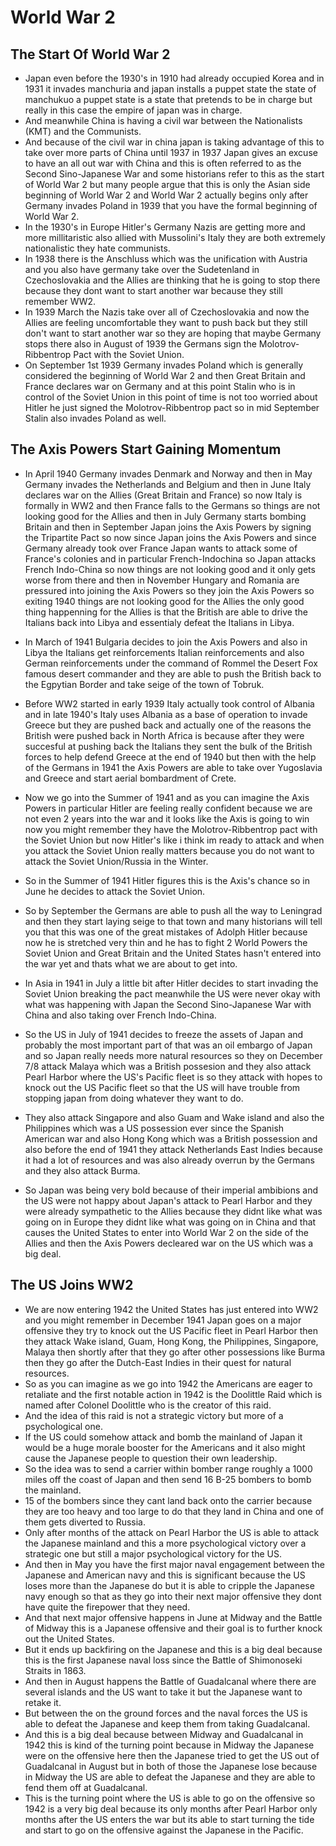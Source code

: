 # World War 2

## The Start Of World War 2

- Japan even before the 1930's in 1910 had already occupied Korea and in 1931 it invades manchuria and japan installs a puppet state the state of manchukuo a puppet state is a state that pretends to be in charge but really in this case the empire of japan was in charge.
- And meanwhile China is having a civil war between the Nationalists (KMT) and the Communists.
- And because of the civil war in china japan is taking advantage of this to take over more parts of China until 1937 in 1937 Japan gives an excuse to have an all out war with China and this is often referred to as the Second Sino-Japanese War and some historians refer to this as the start of World War 2 but many people argue that this is only the Asian side beginning of World War 2 and World War 2 actually begins only after Germany invades Poland in 1939 that you have the formal beginning of World War 2.
- In the 1930's in Europe Hitler's Germany Nazis are getting more and more millitaristic also allied with Mussolini's Italy they are both extremely nationalistic they hate communists.
- In 1938 there is the Anschluss which was the unification with Austria and you also have germany take over the Sudetenland in Czechoslovakia and the Allies are thinking that he is going to stop there because they dont want to start another war because they still remember WW2.
- In 1939 March the Nazis take over all of Czechoslovakia and now the Allies are feeling uncomfortable they want to push back but they still don't want to start another war so they are hoping that maybe Germany stops there also in August of 1939 the Germans sign the Molotrov-Ribbentrop Pact with the Soviet Union.
- On September 1st 1939 Germany invades Poland which is generally considered the beginning of World War 2 and then Great Britain and France declares war on Germany and at this point Stalin who is in control of the Soviet Union in this point of time is not too worried about Hitler he just signed the Molotrov-Ribbentrop pact so in mid September Stalin also invades Poland as well.

## The Axis Powers Start Gaining Momentum

- In April 1940 Germany invades Denmark and Norway and then in May Germany invades the Netherlands and Belgium and then in June Italy declares war on the Allies (Great Britain and France) so now Italy is formally in WW2 and then France falls to the Germans so things are not looking good for the Allies and then in July Germany starts bombing Britain and then in September Japan joins the Axis Powers by signing the Tripartite Pact so now since Japan joins the Axis Powers and since Germany already took over France Japan wants to attack some of France's colonies and in particular French-Indochina so Japan attacks French Indo-China so now things are not looking good and it only gets worse from there and then in November Hungary and Romania are pressured into joining the Axis Powers so they join the Axis Powers so exiting 1940 things are not looking good for the Allies the only good thing happenning for the Allies is that the British are able to drive the Italians back into Libya and essentialy defeat the Italians in Libya.
- In March of 1941 Bulgaria decides to join the Axis Powers and also in Libya the Italians get reinforcements Italian reinforcements and also German reinforcements under the command of Rommel the Desert Fox famous desert commander and they are able to push the British back to the Egpytian Border and take seige of the town of Tobruk.
- Before WW2 started in early 1939 Italy actually took control of Albania and in late 1940's Italy uses Albania as a base of operation to invade Greece but they are pushed back and actually one of the reasons the British were pushed back in North Africa is because after they were succesful at pushing back the Italians they sent the bulk of the British forces to help defend Greece at the end of 1940 but then with the help of the Germans in 1941 the Axis Powers are able to take over Yugoslavia and Greece and start aerial bombardment of Crete.


- Now we go into the Summer of 1941 and as you can imagine the Axis Powers in particular Hitler are feeling really confident because we are not even 2 years into the war and it looks like the Axis is going to win now you might remember they have the Molotrov-Ribbentrop pact with the Soviet Union but now Hitler's like i think im ready to attack and when you attack the Soviet Union really matters because you do not want to attack the Soviet Union/Russia in the Winter.
- So in the Summer of 1941 Hitler figures this is the Axis's chance so in June he decides to attack the Soviet Union.
- So by September the Germans are able to push all the way to Leningrad and then they start laying seige to that town and many historians will tell you that this was one of the great mistakes of Adolph Hitler because now he is stretched very thin and he has to fight 2 World Powers the Soviet Union and Great Britain and the United States hasn't entered into the war yet and thats what we are about to get into.
- In Asia in 1941 in July a little bit after Hitler decides to start invading the Soviet Union breaking the pact meanwhile the US were never okay with what was happening with Japan the Second Sino-Japanese War with China and also taking over French Indo-China.
- So the US in July of 1941 decides to freeze the assets of Japan and probably the most important part of that was an oil embargo of Japan and so Japan really needs more natural resources so they on December 7/8 attack Malaya which was a British possesion and they also attack Pearl Harbor where the US's Pacific fleet is so they attack with hopes to knock out the US Pacific fleet so that the US will have trouble from stopping japan from doing whatever they want to do.
- They also attack Singapore and also Guam and Wake island and also the Philippines which was a US possession ever since the Spanish American war and also Hong Kong which was a British possession and also before the end of 1941 they attack Netherlands East Indies because it had a lot of resources and was also already overrun by the Germans and they also attack Burma.
- So Japan was being very bold because of their imperial ambibions and the US were not happy about Japan's attack to Pearl Harbor and they were already sympathetic to the Allies because they didnt like what was going on in Europe they didnt like what was going on in China and that causes the United States to enter into World War 2 on the side of the Allies and then the Axis Powers decleared war on the US which was a big deal.

## The US Joins WW2 
- We are now entering 1942 the United States has just entered into WW2 and you might remember in December 1941 Japan goes on a major offensive they try to knock out the US Pacific fleet in Pearl Harbor then they attack Wake island, Guam, Hong Kong, the Philippines, Singapore, Malaya then shortly after that they go after other possessions like Burma then they go after the Dutch-East Indies in their quest for natural resources.
- So as you can imagine as we go into 1942 the Americans are eager to retaliate and the first notable action in 1942 is the Doolittle Raid which is named after Colonel Doolittle who is the creator of this raid.
- And the idea of this raid is not a strategic victory but more of a psychological one.
- If the US could somehow attack and bomb the mainland of Japan it would be a huge morale booster for the Americans and it also might cause the Japanese people to question their own leadership.
- So the idea was to send a carrier within bomber range roughly a 1000 miles off the coast of Japan and then send 16 B-25 bombers to bomb the mainland.
- 15 of the bombers since they cant land back onto the carrier because they are too heavy and too large to do that they land in China and one of them gets diverted to Russia.
- Only after months of the attack on Pearl Harbor the US is able to attack the Japanese mainland and this a more psychological victory over a strategic one but still a major psychological victory for the US.
- And then in May you have the first major naval engagement between the Japanese and American navy and this is significant because the US loses more than the Japanese do but it is able to cripple the Japanese navy enough so that as they go into their next major offensive they dont have quite the firepower that they need.
- And that next major offensive happens in June at Midway and the Battle of Midway this is a Japanese offensive and their goal is to further knock out the United States.
- But it ends up backfiring on the Japanese and this is a big deal because this is the first Japanese naval loss since the Battle of Shimonoseki Straits in 1863.
- And then in August happens the Battle of Guadalcanal where there are several islands and the US want to take it but the Japanese want to retake it.
- But between the on the ground forces and the naval forces the US is able to defeat the Japanese and keep them from taking Guadalcanal.
- And this is a big deal because between Midway and Guadalcanal in 1942 this is kind of the turning point because in Midway the Japanese were on the offensive here then the Japanese tried to get the US out of Guadalcanal in August but in both of those the Japanese lose because in Midway the US are able to defeat the Japanese and they are able to fend them off at Guadalcanal.
- This is the turning point where the US is able to go on the offensive so 1942 is a very big deal because its only months after Pearl Harbor only months after the US enters the war but its able to start turning the tide and start to go on the offensive against the Japanese in the Pacific.



